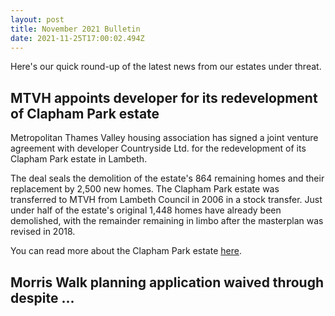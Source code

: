```yaml
---
layout: post
title: November 2021 Bulletin
date: 2021-11-25T17:00:02.494Z
---
```

Here's our quick round-up of the latest news from our estates under threat.

## MTVH appoints developer for its redevelopment of Clapham Park estate
Metropolitan Thames Valley housing association has signed a joint venture agreement with developer Countryside Ltd. for the redevelopment of its Clapham Park estate in Lambeth. 

The deal seals the demolition of the estate's 864 remaining homes and their replacement by 2,500 new homes. The Clapham Park estate was transferred to MTVH from Lambeth Council in 2006 in a stock transfer. Just under half of the estate's original 1,448 homes have already been demolished, with the remainder remaining in limbo after the masterplan was revised in 2018.

You can read more about the Clapham Park estate [here](https://www.estatewatch.london/estates/lambeth/claphampark/).

## Morris Walk planning application waived through despite ...